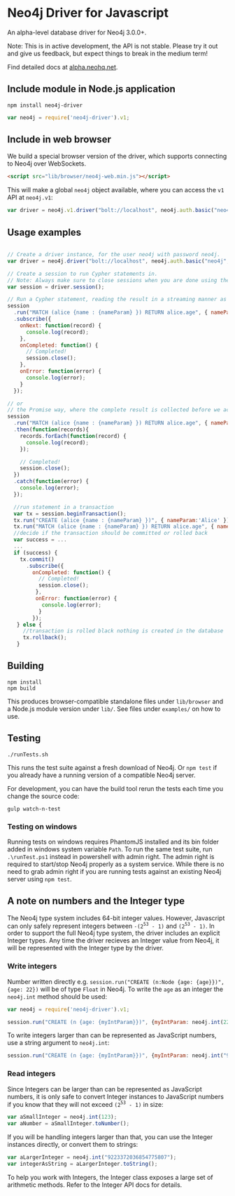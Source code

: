 # Neo4j Driver for Javascript

An alpha-level database driver for Neo4j 3.0.0+.

Note: This is in active development, the API is not stable. Please try it out and give us feedback, but expect things to break in the medium term!

Find detailed docs at [alpha.neohq.net](http://alpha.neohq.net/docs/javascript-driver/).

## Include module in Node.js application

```shell
npm install neo4j-driver
```

```javascript
var neo4j = require('neo4j-driver').v1;
```

## Include in web browser

We build a special browser version of the driver, which supports connecting to Neo4j over WebSockets.

```html
<script src="lib/browser/neo4j-web.min.js"></script>
```

This will make a global `neo4j` object available, where you can access the `v1` API at `neo4j.v1`:

```javascript
var driver = neo4j.v1.driver("bolt://localhost", neo4j.auth.basic("neo4j", "neo4j"));
```

## Usage examples

```javascript

// Create a driver instance, for the user neo4j with password neo4j.
var driver = neo4j.driver("bolt://localhost", neo4j.auth.basic("neo4j", "neo4j"));

// Create a session to run Cypher statements in.
// Note: Always make sure to close sessions when you are done using them!
var session = driver.session();

// Run a Cypher statement, reading the result in a streaming manner as records arrive:
session
  .run("MATCH (alice {name : {nameParam} }) RETURN alice.age", { nameParam:'Alice' })
  .subscribe({
    onNext: function(record) {
      console.log(record);
    },
    onCompleted: function() {
      // Completed!
      session.close();
    },
    onError: function(error) {
      console.log(error);
    }
  });

// or
// the Promise way, where the complete result is collected before we act on it:
session
  .run("MATCH (alice {name : {nameParam} }) RETURN alice.age", { nameParam:'Alice' })
  .then(function(records){
    records.forEach(function(record) {
      console.log(record);
    });

    // Completed!
    session.close();
  })
  .catch(function(error) {
    console.log(error);
  });

  //run statement in a transaction
  var tx = session.beginTransaction();
  tx.run("CREATE (alice {name : {nameParam} })", { nameParam:'Alice' });
  tx.run("MATCH (alice {name : {nameParam} }) RETURN alice.age", { nameParam:'Alice' });
  //decide if the transaction should be committed or rolled back
  var success = ...
  ...
  if (success) {
    tx.commit()
      .subscribe({
        onCompleted: function() {
          // Completed!
          session.close();
         },
         onError: function(error) {
           console.log(error);
          }
        });
   } else {
     //transaction is rolled black nothing is created in the database
     tx.rollback();
   }


```

## Building

    npm install
    npm build

This produces browser-compatible standalone files under `lib/browser` and a Node.js module version under `lib/`.
See files under `examples/` on how to use.

## Testing

    ./runTests.sh

This runs the test suite against a fresh download of Neo4j.
Or `npm test` if you already have a running version of a compatible Neo4j server.

For development, you can have the build tool rerun the tests each time you change
the source code:

    gulp watch-n-test

### Testing on windows
Running tests on windows requires PhantomJS installed and its bin folder added in windows system variable `Path`.
To run the same test suite, run `.\runTest.ps1` instead in powershell with admin right.
The admin right is required to start/stop Neo4j properly as a system service.
While there is no need to grab admin right if you are running tests against an existing Neo4j server using `npm test`.

## A note on numbers and the Integer type
The Neo4j type system includes 64-bit integer values.
However, Javascript can only safely represent integers between `-(2`<sup>`53`</sup>` - 1)` and `(2`<sup>`53`</sup>` - 1)`.
In order to support the full Neo4j type system, the driver includes an explicit Integer types.
Any time the driver recieves an Integer value from Neo4j, it will be represented with the Integer type by the driver.

### Write integers
Number written directly e.g. `session.run("CREATE (n:Node {age: {age}})", {age: 22})` will be of type `Float` in Neo4j.
To write the `age` as an integer the `neo4j.int` method should be used:

```javascript
var neo4j = require('neo4j-driver').v1;

session.run("CREATE (n {age: {myIntParam}})", {myIntParam: neo4j.int(22)});
```

To write integers larger than can be represented as JavaScript numbers, use a string argument to `neo4j.int`:

```javascript
session.run("CREATE (n {age: {myIntParam}})", {myIntParam: neo4j.int("9223372036854775807")});
```

### Read integers
Since Integers can be larger than can be represented as JavaScript numbers, it is only safe to convert Integer instances to JavaScript numbers if you know that they will not exceed `(2`<sup>`53`</sup>` - 1)` in size:

```javascript
var aSmallInteger = neo4j.int(123);
var aNumber = aSmallInteger.toNumber();
```

If you will be handling integers larger than that, you can use the Integer instances directly, or convert them to strings:

```javascript
var aLargerInteger = neo4j.int("9223372036854775807");
var integerAsString = aLargerInteger.toString();
```

To help you work with Integers, the Integer class exposes a large set of arithmetic methods.
Refer to the Integer API docs for details.
